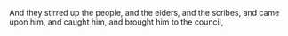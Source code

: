 And they stirred up the people, and the elders, and the scribes, and came upon him, and caught him, and brought him to the council,
